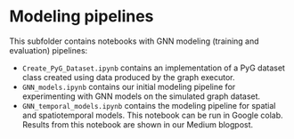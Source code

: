 # Modeling pipelines

This subfolder contains notebooks with GNN modeling (training and evaluation) pipelines:
- `Create_PyG_Dataset.ipynb` contains an implementation of a PyG dataset class created using data produced by the graph executor.
- `GNN_models.ipynb` contains our initial modeling pipeline for experimenting with GNN models on the simulated graph dataset.
- `GNN_temporal_models.ipynb` contains the modeling pipeline for spatial and spatiotemporal models. This notebook can be run in Google colab. Results from this notebook are shown in our Medium blogpost.
